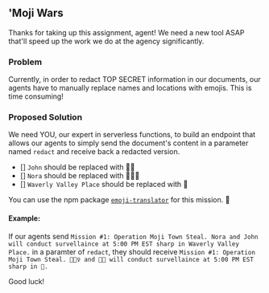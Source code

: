 ## 'Moji Wars
Thanks for taking up this assignment, agent! We need a new tool ASAP that'll speed up the work we do at the agency significantly.

### Problem
Currently, in order to redact TOP SECRET information in our documents, our agents have to manually replace names and locations with emojis. This is time consuming!

### Proposed Solution
We need YOU, our expert in serverless functions, to build an endpoint that allows our agents to simply send the document's content in a parameter named `redact` and receive back a redacted version.

- [] `John` should be replaced with 🕵🏽
- [] `Nora` should be replaced with 🕵🏻‍♀️
- [] `Waverly Valley Place` should be replaced with 🗻

You can use the npm package [`emoji-translator`](https://www.npmjs.com/package/emoji-translator) for this mission. 🚀

#### Example:
If our agents send `Mission #1: Operation Moji Town Steal. Nora and John will conduct survellaince at 5:00 PM EST sharp in Waverly Valley Place.` in a paramter of `redact`, they should receive `Mission #1: Operation Moji Town Steal. 🕵🏻‍♀️ and 🕵🏽 will conduct survellaince at 5:00 PM EST sharp in 🗻.`

Good luck!